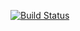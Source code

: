 [![Build Status](https://travis-ci.org/mmplisskin/keepmyappfast.svg?branch=testing)](https://travis-ci.org/mmplisskin/keepmyappfast)
